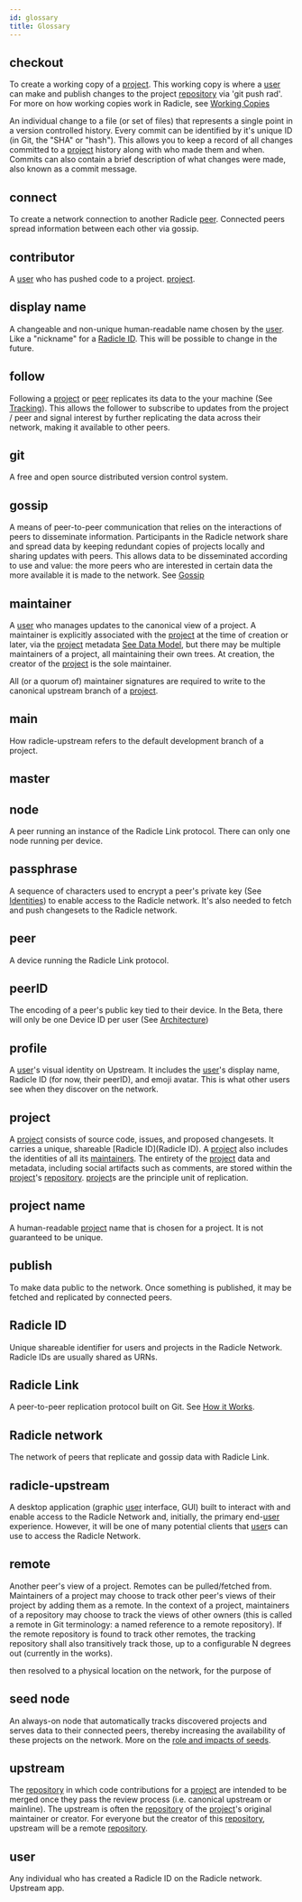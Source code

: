 ```yaml
---
id: glossary
title: Glossary
---
```



## checkout
To create a working copy of a [project][pr]. This working copy is where a
[user][us] can make and publish changes to the project [repository][re] via 'git push rad'.
For more on how working copies work in Radicle, see [Working
Copies](/how-it-works.md/#working-copies)

An individual change to a file (or set of files) that represents a single point
in a version controlled history. Every commit can be identified by it's unique
ID (in Git, the "SHA" or "hash"). This allows you to keep a record of all
changes committed to a [project][pr] history along with who made them and when.
Commits can also contain a brief description of what changes were made, also
known as a commit message.


## connect
To create a network connection to another Radicle [peer][pe]. Connected peers
spread information between each other via gossip.

## contributor
A [user][us] who has pushed code to a project.
[project][pr].

## display name
A changeable and non-unique human-readable name chosen by the [user][us]. Like a
"nickname" for a [Radicle ID][ri]. This will be possible to change in the
future. 

## follow
Following a [project][pr] or [peer][us] replicates its data to the your machine
(See [Tracking](/how-it-works.md/#tracking)). This allows the follower to
subscribe to updates from the project / peer and signal interest by further
replicating the data across their network, making it available to other peers.

## git
A free and open source distributed version control system.

## gossip
A means of peer-to-peer communication that relies on the interactions of peers
to disseminate information. Participants in the Radicle network share and spread
data by keeping redundant copies of projects locally and sharing updates with
peers. This allows data to be disseminated according to use and value: the more
peers who are interested in certain data the more available it is
made to the network. See [Gossip](/how-it-works.md/#replication-model)

## maintainer
A [user][us] who manages updates to the canonical view of a project. A
maintainer is explicitly associated with the [project][pr] at the time of
creation or later, via the [project][pr] metadata [See Data
Model](/how-it-works.md/#data-model), but there may be multiple maintainers of a
project, all maintaining their own trees. At creation, the creator of the
[project][pr] is the sole maintainer.

All (or a quorum of) maintainer signatures are required to write to the
canonical upstream branch of a [project][pr]. 

## main
How radicle-upstream refers to the default development branch of a project.

## master

## node
A peer running an instance of the Radicle Link protocol. There can only one node
running per device.

## passphrase
A sequence of characters used to encrypt a peer's private key (See
[Identities](how-it-works.md/#identities)) to enable access to the Radicle
network. It's also needed to fetch and push
changesets to the Radicle network. 

## peer
A device running the Radicle Link protocol.

## peerID
The encoding of a peer's public key tied to their device. In the Beta, there will
only be one Device ID per user (See
[Architecture](how-it-works.md/#architecture))

## profile
A [user][us]'s visual identity on Upstream. It includes the [user][us]'s display
name, Radicle ID (for now, their peerID), and emoji avatar. This is what other
users see when they discover on the network.

## project
A [project][pr] consists of source code, issues, and proposed changesets. It
carries a unique, shareable [Radicle ID](Radicle ID). A [project][pr] also
includes the identities of all its [maintainers](maintainers). The entirety of
the [project][pr] data and metadata, including social artifacts such as
comments, are stored within the [project][pr]'s [repository][re]. [project][pr]s
are the principle unit of replication.

## project name
A human-readable [project][pr] name that is chosen for a project. It is not
guaranteed to be unique.

## publish
To make data public to the network. Once something is published, it may be
fetched and replicated by connected peers.

## Radicle ID
Unique shareable identifier for users and projects in the Radicle Network. Radicle IDs are usually shared as URNs.

## Radicle Link
A peer-to-peer replication protocol built on Git. See [How it
Works](how-it-works.md).

## Radicle network
The network of peers that replicate and gossip data with Radicle Link.

## radicle-upstream
A desktop application (graphic [user][us] interface, GUI) built to interact with
and enable access to the Radicle Network and, initially, the primary
end-[user][us] experience. However, it will be one of many potential clients
that [user][us]s can use to access the Radicle Network.

## remote
Another peer's view of a project. Remotes can be pulled/fetched from.
Maintainers of a project may choose to track other peer's views of their project
by adding them as a remote. In the context of a project, maintainers of a
repository may choose to track the views of other owners (this is called a
remote in Git terminology: a named reference to a remote repository). If the
remote repository is found to track other remotes, the tracking repository shall
also transitively track those, up to a configurable N degrees out (currently in
the works).

then resolved to a physical location on the network, for the purpose of

## seed node
An always-on node that automatically tracks discovered projects and serves data to
their connected peers, thereby increasing the availability of these
projects on the network. More on the [role and impacts of seeds][rl].

## upstream
The [repository][re] in which code contributions for a [project][pr] are
intended to be merged once they pass the review process (i.e. canonical upstream
or mainline). The upstream is often the [repository][re] of the [project][pr]'s
original maintainer or creator. For everyone but the creator of this
[repository][re], upstream will be a remote [repository][re].

## user
Any individual who has created a Radicle ID on the Radicle network.
Upstream app. 


[br]: #branch
[pe]: #peer
[pr]: #project
[re]: #repository
[ri]: #radicle-id
[us]: #user

[rl]: https://radicle.xyz/radicle-link.html
